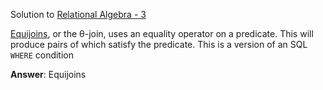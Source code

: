 Solution to [Relational Algebra - 3](https://www.hackerrank.com/challenges/relational-algebra-3)

[Equijoins](https://en.wikipedia.org/wiki/Relational_algebra#%CE%B8-join_and_equijoin), or the θ-join, uses an equality operator on a predicate. This will produce pairs of which satisfy the predicate. This is a version of an SQL `WHERE` condition

**Answer**: Equijoins
